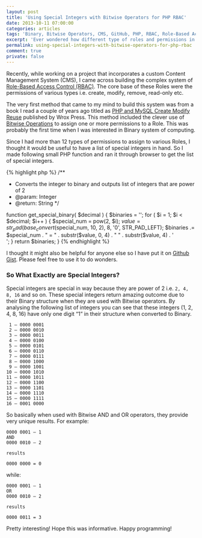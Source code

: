 ```yaml
---
layout: post
title: 'Using Special Integers with Bitwise Operators for PHP RBAC'
date: 2013-10-11 07:00:00
categories: articles
tags: 'Binary, Bitwise Operators, CMS, GitHub, PHP, RBAC, Role-Based Access Control'
excerpt: 'Ever wondered how different type of roles and permissions in a system are handled? Well, using bitwise operators can be one of the methods. But this article is more about getting a list of required integers that would make Bitwise operator work properly.'
permalink: using-special-integers-with-bitwise-operators-for-php-rbac
comment: true
private: false
---
```


Recently, while working on a project that incorporates a custom Content Management System (CMS), I came across building the complex system of [Role-Based Access Control (RBAC)](http://en.wikipedia.org/wiki/RBAC). The core base of these Roles were the permissions of various types i.e. create, modify, remove, read-only etc.

The very first method that came to my mind to build this system was from a book I read a couple of years ago titled as [PHP and MySQL Create Modify Reuse](http://www.wrox.com/WileyCDA/WroxTitle/productCd-0470192429.html) published by Wrox Press. This method included the clever use of [Bitwise Operations](http://en.wikipedia.org/wiki/Bitwise_operation) to assign one or more permissions to a Role. This was probably the first time when I was interested in Binary system of computing.

Since I had more than 12 types of permissions to assign to various Roles, I thought it would be useful to have a list of special integers in hand. So I made following small PHP function and ran it through browser to get the list of special integers.

{% highlight php %}
/**
 * Converts the integer to binary and outputs list of integers that are power of 2
 * @param: Integer
 * @return: String
 */

function get_special_binary( $decimal ) {
  $binaries = '';
  for ( $i = 1; $i < $decimal; $i++ ) {
  	$special_num = pow(2, $i);
  	$value = str_pad(base_convert($special_num, 10, 2), 8, '0', STR_PAD_LEFT);
	$binaries .= $special_num . " = " . substr($value, 0, 4) . " " . substr($value, 4) . '<br>';
  }
  return $binaries;
}
{% endhighlight %}

I thought it might also be helpful for anyone else so I have put it on [Github Gist](https://gist.github.com/jabranr/7406258). Please feel free to use it to do wonders.

### So What Exactly are Special Integers?

Special integers are special in way because they are power of 2 i.e. `2, 4, 8, 16` and so on. These special integers return amazing outcome due to their Binary structure when they are used with Bitwise operators. By analysing the following list of integers you can see that these integers (1, 2, 4, 8, 16) have only one digit “1” in their structure when converted to Binary.

```
 1 – 0000 0001
 2 – 0000 0010
 3 – 0000 0011
 4 – 0000 0100
 5 – 0000 0101
 6 – 0000 0110
 7 – 0000 0111
 8 – 0000 1000
 9 – 0000 1001
10 – 0000 1010
11 – 0000 1011
12 – 0000 1100
13 – 0000 1101
14 – 0000 1110
15 – 0000 1111
16 – 0001 0000
```
So basically when used with Bitwise AND and OR operators, they provide very unique results. For example:

```
0000 0001 — 1 
AND
0000 0010 — 2

results

0000 0000 = 0
```

while:

```
0000 0001 — 1
OR
0000 0010 — 2

results

0000 0011 = 3
```

Pretty interesting! Hope this was informative. Happy programming!